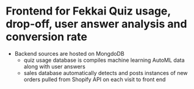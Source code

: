 <h1>Frontend for Fekkai Quiz usage, drop-off, user answer analysis and conversion rate</h1>

* Backend sources are hosted on MongdoDB
  * quiz usage database is compiles machine learning AutoML data along with user answers
  * sales database automatically detects and posts instances of new orders pulled from Shopify API on each     visit to front end

